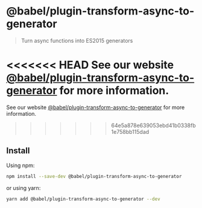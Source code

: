 # @babel/plugin-transform-async-to-generator

> Turn async functions into ES2015 generators

<<<<<<< HEAD
See our website [@babel/plugin-transform-async-to-generator](https://babeljs.io/docs/en/next/babel-plugin-transform-async-to-generator.html) for more information.
=======
See our website [@babel/plugin-transform-async-to-generator](https://babeljs.io/docs/en/babel-plugin-transform-async-to-generator) for more information.
>>>>>>> 64e5a878e639053ebd41b0338fb1e758bb115dad

## Install

Using npm:

```sh
npm install --save-dev @babel/plugin-transform-async-to-generator
```

or using yarn:

```sh
yarn add @babel/plugin-transform-async-to-generator --dev
```
